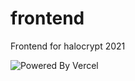 # frontend
Frontend for halocrypt 2021

![Powered By Vercel](https://www.datocms-assets.com/31049/1618983297-powered-by-vercel.svg)

